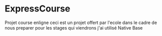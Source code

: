 # ExpressCourse
Projet course enligne
ceci est un projet offert par l'ecole dans le cadre de nous preparer pour les stages qui viendrons 
j'ai utilisé Native Base 
